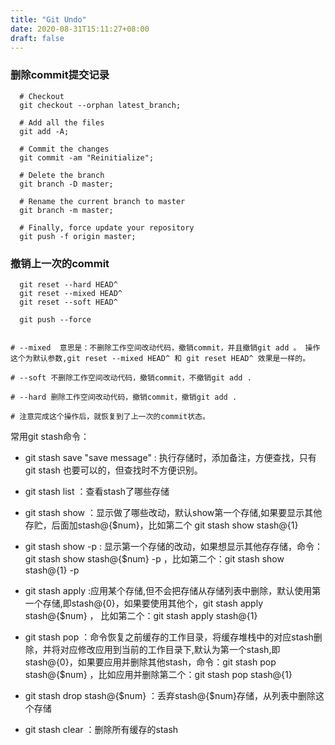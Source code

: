 ```yaml
---
title: "Git Undo"
date: 2020-08-31T15:11:27+08:00
draft: false
---
```


### 删除commit提交记录

```shell
  # Checkout
  git checkout --orphan latest_branch;

  # Add all the files
  git add -A;

  # Commit the changes
  git commit -am "Reinitialize";

  # Delete the branch
  git branch -D master;

  # Rename the current branch to master
  git branch -m master;
  
  # Finally, force update your repository
  git push -f origin master;
```

### 撤销上一次的commit

```shell
  git reset --hard HEAD^ 
  git reset --mixed HEAD^ 
  git reset --soft HEAD^ 

  git push --force


# --mixed  意思是：不删除工作空间改动代码，撤销commit，并且撤销git add 。 操作这个为默认参数,git reset --mixed HEAD^ 和 git reset HEAD^ 效果是一样的。
  
# --soft 不删除工作空间改动代码，撤销commit，不撤销git add . 
 
# --hard 删除工作空间改动代码，撤销commit，撤销git add . 

# 注意完成这个操作后，就恢复到了上一次的commit状态。
```


常用git stash命令：

- git stash save "save message"  : 执行存储时，添加备注，方便查找，只有git stash 也要可以的，但查找时不方便识别。

- git stash list  ：查看stash了哪些存储

- git stash show ：显示做了哪些改动，默认show第一个存储,如果要显示其他存贮，后面加stash@{$num}，比如第二个 git stash show stash@{1}

- git stash show -p : 显示第一个存储的改动，如果想显示其他存存储，命令：git stash show  stash@{$num}  -p ，比如第二个：git stash show  stash@{1}  -p

- git stash apply :应用某个存储,但不会把存储从存储列表中删除，默认使用第一个存储,即stash@{0}，如果要使用其他个，git stash apply stash@{$num} ， 比如第二个：git stash apply stash@{1} 

- git stash pop ：命令恢复之前缓存的工作目录，将缓存堆栈中的对应stash删除，并将对应修改应用到当前的工作目录下,默认为第一个stash,即stash@{0}，如果要应用并删除其他stash，命令：git stash pop stash@{$num} ，比如应用并删除第二个：git stash pop stash@{1}

- git stash drop stash@{$num} ：丢弃stash@{$num}存储，从列表中删除这个存储

- git stash clear ：删除所有缓存的stash